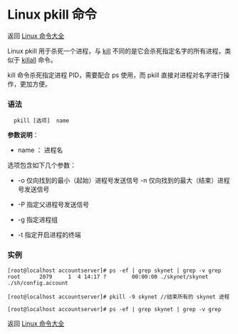 # Linux pkill 命令

返回 [Linux 命令大全](https://ahuang007.github.com/Linux-Command)

Linux pkill 用于杀死一个进程，与 [kill](https://github.com/ahuang007/Linux-Command/blob/master/kill.md) 不同的是它会杀死指定名字的所有进程，类似于 [killall](https://github.com/ahuang007/Linux-Command/blob/master/killall.md) 命令。

kill 命令杀死指定进程 PID，需要配合 ps 使用，而 pkill 直接对进程对名字进行操作，更加方便。

### 语法

```
  pkill [选项]  name
```

**参数说明**：

- name ： 进程名

选项包含如下几个参数：

- -o 仅向找到的最小（起始）进程号发送信号 -n 仅向找到的最大（结束）进程号发送信号

- -P 指定父进程号发送信号
- -g 指定进程组
- -t 指定开启进程的终端

### 实例

```
[root@localhost accountserver]# ps -ef | grep skynet | grep -v grep
root      2079     1  4 14:17 ?        00:00:00 ./skynet/skynet ./sh/config.account

[root@localhost accountserver]# pkill -9 skynet //结束所有的 skynet 进程

[root@localhost accountserver]# ps -ef | grep skynet | grep -v grep
```

返回 [Linux 命令大全](https://ahuang007.github.com/Linux-Command)